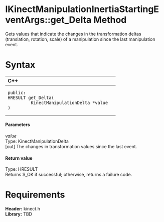 IKinectManipulationInertiaStartingEventArgs::get\_Delta Method  
==============================================================  

Gets values that indicate the changes in the transformation deltas (translation, rotation, scale) of a manipulation since the last manipulation event. <span id="syntaxSection"></span>

Syntax  
======  

<table>
<colgroup>
<col width="100%" />
</colgroup>
<thead>
<tr class="header">
<th align="left">C++</th>
</tr>
</thead>
<tbody>
<tr class="odd">
<td align="left"><pre><code>public:  
HRESULT get_Delta(  
         KinectManipulationDelta *value  
)</code></pre></td>
</tr>
</tbody>
</table>

<span id="ID4EG"></span>
#### Parameters  

*value*    
Type: KinectManipulationDelta  
[out] The changes in transformation values since the last event.  

<span id="ID4EP"></span>
#### Return value  

Type: HRESULT  
Returns S\_OK if successful; otherwise, returns a failure code.  

<span id="requirements"></span>

Requirements  
============  

**Header:** kinect.h  
**Library:** TBD  



<!--Please do not edit the data in the comment block below.-->
<!--
TOCTitle : get_Delta Method
RLTitle : IKinectManipulationInertiaStartingEventArgs::get_Delta Method
KeywordK : get_Delta method
KeywordK : IKinectManipulationInertiaStartingEventArgs::get_Delta method
KeywordF : IKinectManipulationInertiaStartingEventArgs::get_Delta
KeywordF : get_Delta
KeywordF : Microsoft.Kinect.kinect.IKinectManipulationInertiaStartingEventArgs.get_Delta(KinectManipulationDelta@)
KeywordA : M:Microsoft.Kinect.kinect.IKinectManipulationInertiaStartingEventArgs.get_Delta(KinectManipulationDelta@)
AssetID : M:Microsoft.Kinect.kinect.IKinectManipulationInertiaStartingEventArgs.get_Delta(KinectManipulationDelta@)
Locale : en-us
CommunityContent : 1
APIType : Managed
APILocation : 
APIName : Microsoft.Kinect.kinect.IKinectManipulationInertiaStartingEventArgs::get_Delta
TargetOS : Windows
TopicType : kbSyntax
DevLang : C++
DocSet : K4Wv2
ProjType : K4Wv2Proj
Technology : Kinect for Windows
Product : Kinect for Windows SDK v2
productversion : 20
-->
